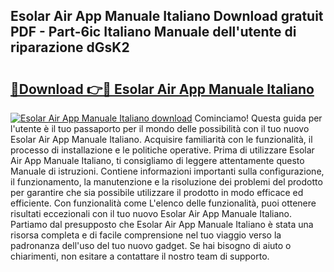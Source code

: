 ## Esolar Air App Manuale Italiano Download gratuit PDF - Part-6ic Italiano Manuale dell'utente di riparazione dGsK2

# <h2><a href="http://dfcx2io.blite.top/?on=Esolar+Air+App+Manuale+Italiano">🔗Download 👉🔴 Esolar Air App Manuale Italiano</a></h2>

[![Esolar Air App Manuale Italiano download](https://i.imgur.com/lujVjoI.png)](http://dfcx2io.blite.top/?on=Esolar+Air+App+Manuale+Italiano)
Cominciamo! Questa guida per l'utente è il tuo passaporto per il mondo delle possibilità con il tuo nuovo Esolar Air App Manuale Italiano. Acquisire familiarità con le funzionalità, il processo di installazione e le politiche operative. Prima di utilizzare Esolar Air App Manuale Italiano, ti consigliamo di leggere attentamente questo Manuale di istruzioni. Contiene informazioni importanti sulla configurazione, il funzionamento, la manutenzione e la risoluzione dei problemi del prodotto per garantire che sia possibile utilizzare il prodotto in modo efficace ed efficiente. Con funzionalità come L'elenco delle funzionalità, puoi ottenere risultati eccezionali con il tuo nuovo Esolar Air App Manuale Italiano. Partiamo dal presupposto che Esolar Air App Manuale Italiano è stata una risorsa completa e di facile comprensione nel tuo viaggio verso la padronanza dell'uso del tuo nuovo gadget. Se hai bisogno di aiuto o chiarimenti, non esitare a contattare il nostro team di supporto.
